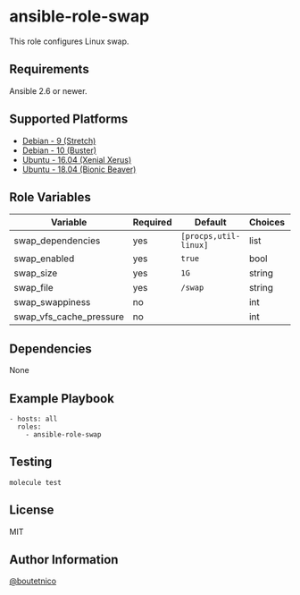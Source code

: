ansible-role-swap
=================

This role configures Linux swap.

Requirements
------------

Ansible 2.6 or newer.

Supported Platforms
-------------------

- [Debian - 9 (Stretch)](https://wiki.debian.org/DebianStretch)
- [Debian - 10 (Buster)](https://wiki.debian.org/DebianBuster)
- [Ubuntu - 16.04 (Xenial Xerus)](http://releases.ubuntu.com/16.04/)
- [Ubuntu - 18.04 (Bionic Beaver)](http://releases.ubuntu.com/18.04/)

Role Variables
--------------

| Variable                     | Required | Default                         | Choices   | Comments                                      |
|------------------------------|----------|---------------------------------|-----------|-----------------------------------------------|
| swap_dependencies            | yes      | `[procps,util-linux]`           | list      |                                               |
| swap_enabled                 | yes      | `true`                          | bool      |                                               |
| swap_size                    | yes      | `1G`                            | string    |                                               |
| swap_file                    | yes      | `/swap`                         | string    |                                               |
| swap_swappiness              | no       |                                 | int       |                                               |
| swap_vfs_cache_pressure      | no       |                                 | int       |                                               |

Dependencies
------------

None

Example Playbook
----------------

    - hosts: all
      roles:
        - ansible-role-swap

Testing
-------

    molecule test

License
-------

MIT

Author Information
------------------

[@boutetnico](https://github.com/boutetnico)
